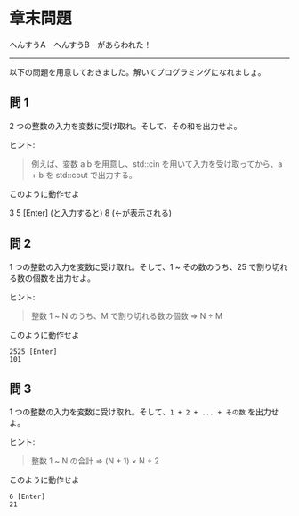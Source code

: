 # 章末問題

へんすうA　へんすうB　があらわれた！

---

以下の問題を用意しておきました。解いてプログラミングになれましょ。


## 問 1

2 つの整数の入力を変数に受け取れ。そして、その和を出力せよ。

ヒント:
> 例えば、変数 a b を用意し、std::cin を用いて入力を受け取ってから、a + b を std::cout で出力する。

このように動作せよ

3 5 [Enter] (と入力すると)
8 (←が表示される)


## 問 2

1 つの整数の入力を変数に受け取れ。そして、1 ~ その数のうち、25 で割り切れる数の個数を出力せよ。

ヒント:
> 整数 1 ~ N のうち、M で割り切れる数の個数
> ⇒ N ÷ M

このように動作せよ

```
2525 [Enter]
101
```


## 問 3

1 つの整数の入力を変数に受け取れ。そして、`1 + 2 + ... + その数` を出力せよ。

ヒント:
> 整数 1 ~ N の合計
> ⇒ (N + 1) × N ÷ 2

このように動作せよ

```
6 [Enter]
21
```